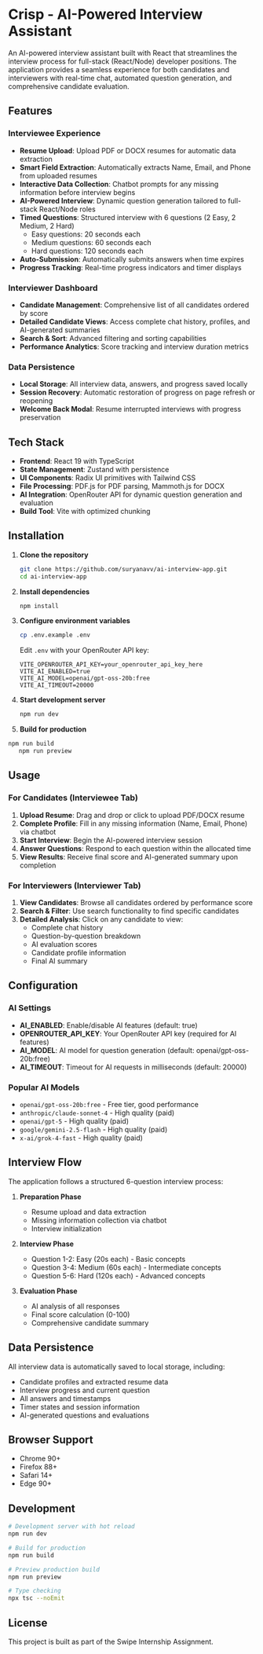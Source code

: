 # Crisp - AI-Powered Interview Assistant

An AI-powered interview assistant built with React that streamlines the interview process for full-stack (React/Node) developer positions. The application provides a seamless experience for both candidates and interviewers with real-time chat, automated question generation, and comprehensive candidate evaluation.

## Features

### Interviewee Experience
- **Resume Upload**: Upload PDF or DOCX resumes for automatic data extraction
- **Smart Field Extraction**: Automatically extracts Name, Email, and Phone from uploaded resumes
- **Interactive Data Collection**: Chatbot prompts for any missing information before interview begins
- **AI-Powered Interview**: Dynamic question generation tailored to full-stack React/Node roles
- **Timed Questions**: Structured interview with 6 questions (2 Easy, 2 Medium, 2 Hard)
  - Easy questions: 20 seconds each
  - Medium questions: 60 seconds each
  - Hard questions: 120 seconds each
- **Auto-Submission**: Automatically submits answers when time expires
- **Progress Tracking**: Real-time progress indicators and timer displays

### Interviewer Dashboard
- **Candidate Management**: Comprehensive list of all candidates ordered by score
- **Detailed Candidate Views**: Access complete chat history, profiles, and AI-generated summaries
- **Search & Sort**: Advanced filtering and sorting capabilities
- **Performance Analytics**: Score tracking and interview duration metrics

### Data Persistence
- **Local Storage**: All interview data, answers, and progress saved locally
- **Session Recovery**: Automatic restoration of progress on page refresh or reopening
- **Welcome Back Modal**: Resume interrupted interviews with progress preservation

## Tech Stack

- **Frontend**: React 19 with TypeScript
- **State Management**: Zustand with persistence
- **UI Components**: Radix UI primitives with Tailwind CSS
- **File Processing**: PDF.js for PDF parsing, Mammoth.js for DOCX
- **AI Integration**: OpenRouter API for dynamic question generation and evaluation
- **Build Tool**: Vite with optimized chunking

## Installation

1. **Clone the repository**
   ```bash
   git clone https://github.com/suryanavv/ai-interview-app.git
   cd ai-interview-app
   ```

2. **Install dependencies**
   ```bash
   npm install
   ```

3. **Configure environment variables**
   ```bash
   cp .env.example .env
   ```

   Edit `.env` with your OpenRouter API key:
   ```env
   VITE_OPENROUTER_API_KEY=your_openrouter_api_key_here
   VITE_AI_ENABLED=true
   VITE_AI_MODEL=openai/gpt-oss-20b:free
   VITE_AI_TIMEOUT=20000
   ```

4. **Start development server**
   ```bash
   npm run dev
   ```

5. **Build for production**
```bash
npm run build
   npm run preview
   ```

## Usage

### For Candidates (Interviewee Tab)
1. **Upload Resume**: Drag and drop or click to upload PDF/DOCX resume
2. **Complete Profile**: Fill in any missing information (Name, Email, Phone) via chatbot
3. **Start Interview**: Begin the AI-powered interview session
4. **Answer Questions**: Respond to each question within the allocated time
5. **View Results**: Receive final score and AI-generated summary upon completion

### For Interviewers (Interviewer Tab)
1. **View Candidates**: Browse all candidates ordered by performance score
2. **Search & Filter**: Use search functionality to find specific candidates
3. **Detailed Analysis**: Click on any candidate to view:
   - Complete chat history
   - Question-by-question breakdown
   - AI evaluation scores
   - Candidate profile information
   - Final AI summary

## Configuration

### AI Settings
- **AI_ENABLED**: Enable/disable AI features (default: true)
- **OPENROUTER_API_KEY**: Your OpenRouter API key (required for AI features)
- **AI_MODEL**: AI model for question generation (default: openai/gpt-oss-20b:free)
- **AI_TIMEOUT**: Timeout for AI requests in milliseconds (default: 20000)

### Popular AI Models
- `openai/gpt-oss-20b:free` - Free tier, good performance
- `anthropic/claude-sonnet-4` - High quality (paid)
- `openai/gpt-5` - High quality (paid)
- `google/gemini-2.5-flash` - High quality (paid)
- `x-ai/grok-4-fast` - High quality (paid)

## Interview Flow

The application follows a structured 6-question interview process:

1. **Preparation Phase**
   - Resume upload and data extraction
   - Missing information collection via chatbot
   - Interview initialization

2. **Interview Phase**
   - Question 1-2: Easy (20s each) - Basic concepts
   - Question 3-4: Medium (60s each) - Intermediate concepts
   - Question 5-6: Hard (120s each) - Advanced concepts

3. **Evaluation Phase**
   - AI analysis of all responses
   - Final score calculation (0-100)
   - Comprehensive candidate summary

## Data Persistence

All interview data is automatically saved to local storage, including:
- Candidate profiles and extracted resume data
- Interview progress and current question
- All answers and timestamps
- Timer states and session information
- AI-generated questions and evaluations

## Browser Support

- Chrome 90+
- Firefox 88+
- Safari 14+
- Edge 90+

## Development

```bash
# Development server with hot reload
npm run dev

# Build for production
npm run build

# Preview production build
npm run preview

# Type checking
npx tsc --noEmit
```

## License

This project is built as part of the Swipe Internship Assignment.
